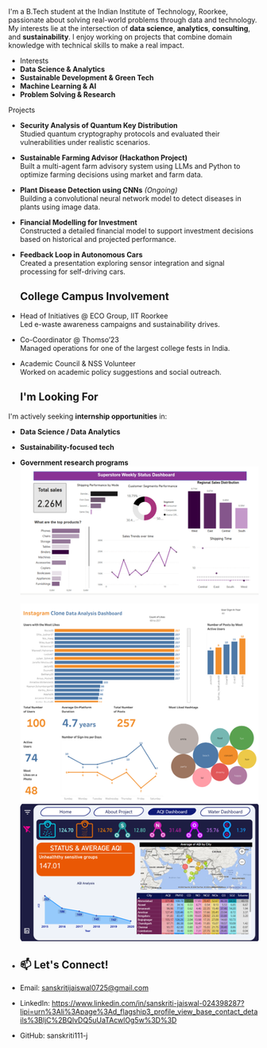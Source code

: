 I'm a B.Tech student at the Indian Institute of Technology, Roorkee, passionate about solving real-world problems through data and technology. My interests lie at the intersection of **data science**, **analytics**, **consulting**, and **sustainability**. I enjoy working on projects that combine domain knowledge with technical skills to make a real impact.
-  Interests
- **Data Science & Analytics**
-  **Sustainable Development & Green Tech**
-  **Machine Learning & AI**
-  **Problem Solving & Research**

  Projects
- **Security Analysis of Quantum Key Distribution**  
  Studied quantum cryptography protocols and evaluated their vulnerabilities under realistic scenarios.

- **Sustainable Farming Advisor (Hackathon Project)**  
  Built a multi-agent farm advisory system using LLMs and Python to optimize farming decisions using market and farm data.

- **Plant Disease Detection using CNNs** *(Ongoing)*  
  Building a convolutional neural network model to detect diseases in plants using image data.

- **Financial Modelling for Investment**  
  Constructed a detailed financial model to support investment decisions based on historical and projected performance.

- **Feedback Loop in Autonomous Cars**  
  Created a presentation exploring sensor integration and signal processing for self-driving cars.

  ## College Campus Involvement
- Head of Initiatives @ ECO Group, IIT Roorkee  
  Led e-waste awareness campaigns and sustainability drives.

- Co-Coordinator @ Thomso’23  
  Managed operations for one of the largest college fests in India.

- Academic Council & NSS Volunteer  
  Worked on academic policy suggestions and social outreach.

  ##  I'm Looking For
I'm actively seeking **internship opportunities** in:
- **Data Science / Data Analytics**
- **Sustainability-focused tech**
- **Government research programs**
  ![image alt](https://github.com/sanskriti111-j/Data-Analysis-Project/blob/02315f850ce03e9b3c20e638682c4e960969c94f/Screenshot%202025-07-01%20235604.png)

  
  ![image alt](https://github.com/sanskriti111-j/instagram_clone_users/blob/b430627ee962fe80d7cbf124f7dea2d9a580c50b/InstagramCloneDashboard%20(1).png)
  ![image alt](https://github.com/sanskriti111-j/Data-Analysis-Project/blob/02315f850ce03e9b3c20e638682c4e960969c94f/Screenshot%202025-07-02%20211611.png)

- ## 📫 Let's Connect!
- Email: sanskritijaiswal0725@gmail.com
- LinkedIn: https://www.linkedin.com/in/sanskriti-jaiswal-024398287?lipi=urn%3Ali%3Apage%3Ad_flagship3_profile_view_base_contact_details%3BljC%2BQlvDQ5uUaTAcwlOg5w%3D%3D
- GitHub: sanskriti111-j


